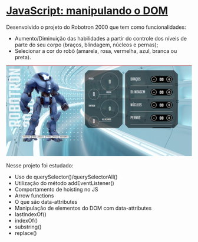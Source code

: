 # [JavaScript: manipulando o DOM](https://cursos.alura.com.br/course/javascript-manipulando-dom)

Desenvolvido o projeto do Robotron 2000 que tem como funcionalidades:

- Aumento/Diminuição das habilidades a partir do controle dos níveis de parte do seu corpo (braços, blindagem, núcleos e pernas);
- Selecionar a cor do robô (amarela, rosa, vermelha, azul, branca ou preta).

![Imagem do projeto robotron](img/print-robotron.png)

Nesse projeto foi estudado:

- Uso de querySelector()/querySelectorAll()
- Utilização do método addEventListener()
- Comportamento de hoisting no JS
- Arrow functions
- O que são data-attributes
- Manipulação de elementos do DOM com data-attributes
- lastIndexOf()
- indexOf()
- substring()
- replace()
